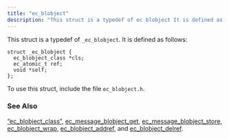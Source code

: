 ```yaml
---
title: "ec_blobject"
description: "This struct is a typedef of ec blobject It is defined as follows To use this struct include the file ec blobject h Section 68 18 ec blobject class ec message blobject get ec message blobject store ec blobject wrap ec blobject addref and ec blobject delref..."
---
```


This struct is a typedef of `_ec_blobject`. It is defined as follows:

```
struct _ec_blobject {
  ec_blobject_class *cls;
  ec_atomic_t ref;
  void *self;
};
```

To use this struct, include the file `ec_blobject.h`.

### <a name="idp46384352"></a> See Also

[“ec_blobject_class”](/momentum/3/3-api/structs-ec-blobject-class), [ec_message_blobject_get](/momentum/3/3-api/apis-ec-message-blobject-get), [ec_message_blobject_store](/momentum/3/3-api/apis-ec-message-blobject-store), [ec_blobject_wrap](/momentum/3/3-api/apis-ec-blobject-wrap), [ec_blobject_addref](/momentum/3/3-api/apis-ec-blobject-addref), and [ec_blobject_delref](/momentum/3/3-api/apis-ec-blobject-delref).